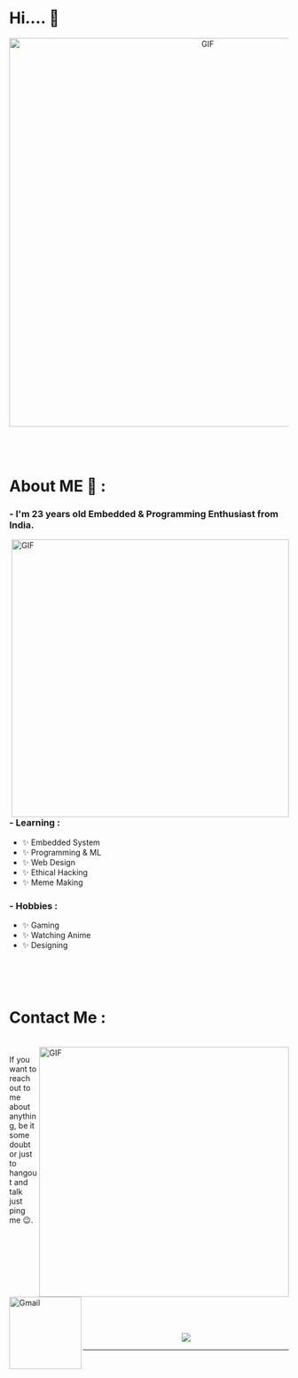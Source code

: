 # Hi.... 👋

<div align="center">
<img hight="300" width="700" alt="GIF" align="center" src="https://media0.giphy.com/media/okWCAjMp0pInC/giphy.gif?cid=ecf05e47kaabzjavmvum8ame8ebmgqws6hm761x9pexkgvwc&rid=giphy.gif&ct=g">
</div>

</br>
</br>
</br>


# About ME 💬 :

### - I'm 23 years  old Embedded & Programming Enthusiast from India.

<img hight="400" width="500" alt="GIF" align="right" src="https://i.imgur.com/kMvnYUB.gif">





### - Learning :
- ✨ Embedded System
- ✨ Programming & ML
- ✨ Web Design
- ✨ Ethical Hacking
- ✨ Meme Making

### - Hobbies : 
- ✨ Gaming
- ✨ Watching Anime
- ✨ Designing

</br>
</br>
</br>

# Contact Me :

<p>
 </br>


<img hight="320" width="450" align="right" alt="GIF" src="https://github.com/Xx-Ashutosh-xX/Xx-Ashutosh-xX/blob/master/assets/93195.gif">


If you want to reach out to me about anything, be it some doubt or just to hangout and talk just ping me 😉.

<a href="pradeeplogu26@gmail.com">
 <img align="left" alt="Gmail" width="130" hight="100" src="https://github.com/Xx-Ashutosh-xX/Xx-Ashutosh-xX/blob/master/assets/icons/gmail.png" />
</a>
</br>
</br>
 

</br>
</br>
</br>
</br>
</br>
</br>
</br>



<p align="center" >  
  <a href="https://github.com/anuraghazra/github-readme-stats"> 
<img  src="https://github-readme-stats.vercel.app/api?username=Pradeeplogu0&&show_icons=true&theme=radical"/>
  </a>
  </p>

*************
